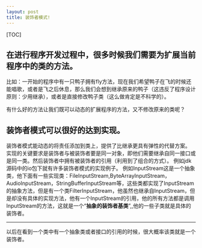```yaml
---
layout: post
title: 装饰者模式!
---
```

[TOC]

## 在进行程序开发过程中，很多时候我们需要为扩展当前程序中的类的方法。

比如：一开始的程序中有一只鸭子拥有fly方法，现在我们希望鸭子在飞的时候还能唱歌，或者是飞之后休息，那么我们会想到继承原来的鸭子（这违反了程序设计原则：少用继承），或者是直接修改鸭子类（这么做肯定是不科学的）。

有什么好的方法让我们既可以动态的扩展程序的方法，又不修改原来的类呢？

##  装饰者模式可以很好的达到实现。  

  装饰者模式能动态的将责任添加到类上，提供了比继承更具有弹性的代替方案。
实现的关键要求是装饰者与被装饰者要是同一对象，即他们需要继承自同一接口或是同一类。然后装饰者中拥有被装饰者的引用（利用到了组合的方式）。
例如jdk源码中的io包下就有许多装饰者模式的实现例子。
例如InputStream这是一个抽象类，他下面有一些实现类：FileInputStream,ByteArrayInputStream，AudioInputStream，StringBufferInputStream等，这些类都实现了InputStream的抽象方法，但是有一个类FilterInputStream，他虽然也继承自InputStream，但是却没有具体的实现方法，他有一个InputStream的引用，他的所有方法都是调用InputStream的方法，这就是一个“**抽象的装饰者基类**”,,他的一些子类就是具体的装饰者。

---

  以后在看到一个类中有一个抽象类或者接口的引用的时候，很大概率该类就是一个装饰者。
